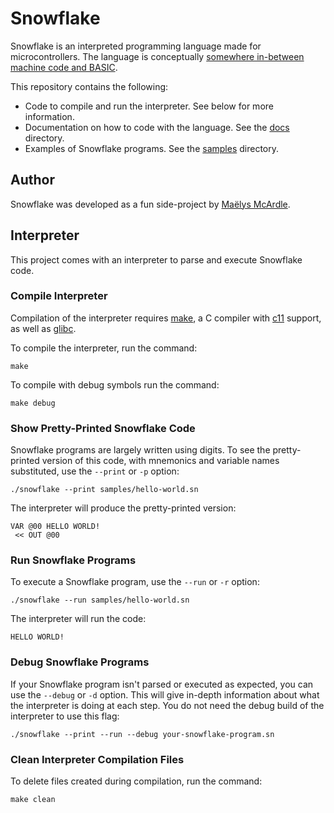 # Snowflake

Snowflake is an interpreted programming language made for microcontrollers. The language is 
conceptually [somewhere in-between machine code and BASIC][1].

This repository contains the following:

* Code to compile and run the interpreter. See below for more information.
* Documentation on how to code with the language. See the [docs][1] directory. 
* Examples of Snowflake programs. See the [samples][2] directory.

[1]: docs/
[2]: samples/

## Author

Snowflake was developed as a fun side-project by [Maëlys McArdle][3].

[3]: https://www.maelys.bio/

## Interpreter

This project comes with an interpreter to parse and execute Snowflake code.

### Compile Interpreter

Compilation of the interpreter requires [make][4], a C compiler with [c11][5] support, as well as [glibc][6].

To compile the interpreter, run the command:
```
make
```

To compile with debug symbols run the command:
```
make debug
```

[4]: https://en.wikipedia.org/wiki/Make_(software)
[5]: https://en.wikipedia.org/wiki/C11_(C_standard_revision)
[6]: https://en.wikipedia.org/wiki/GNU_C_Library

### Show Pretty-Printed Snowflake Code

Snowflake programs are largely written using digits. To see the pretty-printed version of this code,
with mnemonics and variable names substituted, use the `--print` or `-p` option:

```
./snowflake --print samples/hello-world.sn
```

The interpreter will produce the pretty-printed version:

```
VAR @00 HELLO WORLD!
 << OUT @00
```

### Run Snowflake Programs

To execute a Snowflake program, use the `--run` or `-r` option:

```
./snowflake --run samples/hello-world.sn
```

The interpreter will run the code:

```
HELLO WORLD!
```

### Debug Snowflake Programs

If your Snowflake program isn't parsed or executed as expected, you can use
the `--debug` or `-d` option. This will give in-depth information about what 
the interpreter is doing at each step. You do not need the debug build of 
the interpreter to use this flag:

```
./snowflake --print --run --debug your-snowflake-program.sn
```

### Clean Interpreter Compilation Files

To delete files created during compilation, run the command:
```
make clean
```
